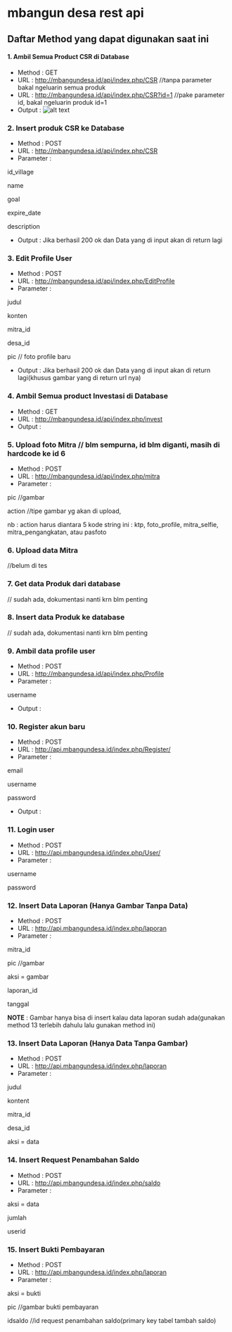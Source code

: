 # mbangun desa rest api

## Daftar Method yang dapat digunakan saat ini

#### 1. Ambil Semua Product CSR di Database
- Method : GET
- URL : http://mbangundesa.id/api/index.php/CSR //tanpa parameter bakal ngeluarin semua produk 
- URL : http://mbangundesa.id/api/index.php/CSR?id=1 //pake parameter id, bakal ngeluarin produk id=1
- Output : ![alt text](http://url/to/img.png)


### 2. Insert produk CSR ke Database
- Method : POST
- URL : http://mbangundesa.id/api/index.php/CSR 
- Parameter : 

id_village

name

goal

expire_date

description

- Output : Jika berhasil 200 ok dan Data yang di input akan di return lagi

### 3. Edit Profile User
- Method : POST
- URL : http://mbangundesa.id/api/index.php/EditProfile
- Parameter : 

judul

konten

mitra_id

desa_id

pic // foto profile baru

- Output : Jika berhasil 200 ok dan Data yang di input akan di return lagi(khusus gambar yang di return url nya)

### 4. Ambil Semua product Investasi di Database
- Method : GET
- URL : http://mbangundesa.id/api/index.php/invest
- Output : 

### 5. Upload foto Mitra // blm sempurna, id blm diganti, masih di hardcode ke id 6
- Method : POST
- URL : http://mbangundesa.id/api/index.php/mitra
- Parameter : 

pic //gambar

action //tipe gambar yg akan di upload, 

nb : action harus diantara 5 kode string ini : ktp, foto_profile, mitra_selfie, mitra_pengangkatan, atau pasfoto

### 6. Upload data Mitra
//belum di tes

### 7. Get data Produk dari database
// sudah ada, dokumentasi nanti krn blm penting

### 8. Insert data Produk ke database
// sudah ada, dokumentasi nanti krn blm penting

### 9. Ambil data profile user
- Method : POST
- URL : http://mbangundesa.id/api/index.php/Profile
- Parameter : 

username

- Output : 

### 10. Register akun baru
- Method : POST
- URL : http://api.mbangundesa.id/index.php/Register/
- Parameter : 

email

username

password

- Output : 

### 11. Login user
- Method : POST
- URL : http://api.mbangundesa.id/index.php/User/
- Parameter : 

username

password

### 12. Insert Data Laporan (Hanya Gambar Tanpa Data)
- Method : POST
- URL : http://api.mbangundesa.id/index.php/laporan
- Parameter : 

mitra_id

pic //gambar

aksi = gambar

laporan_id

tanggal

**NOTE** : Gambar hanya bisa di insert kalau data laporan sudah ada(gunakan method 13 terlebih dahulu lalu gunakan method ini)

### 13. Insert Data Laporan (Hanya Data Tanpa Gambar)
- Method : POST
- URL : http://api.mbangundesa.id/index.php/laporan
- Parameter : 

judul

kontent

mitra_id

desa_id

aksi = data

### 14. Insert Request Penambahan Saldo
- Method : POST
- URL : http://api.mbangundesa.id/index.php/saldo
- Parameter : 

aksi = data

jumlah

userid

### 15. Insert Bukti Pembayaran
- Method : POST
- URL : http://api.mbangundesa.id/index.php/laporan
- Parameter :

aksi = bukti

pic //gambar bukti pembayaran

idsaldo //id request penambahan saldo(primary key tabel tambah saldo)

